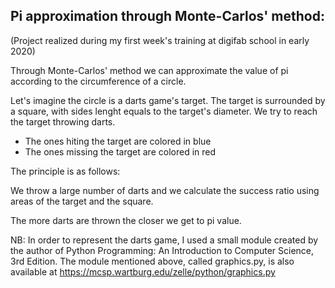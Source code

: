 Pi approximation
through Monte-Carlos' method:
-----------------------------------
(Project realized during my first week's training at digifab school 
in early 2020)

Through Monte-Carlos' method we can approximate the value of pi according
to the circumference of a circle.

Let's imagine the circle is a darts game's target. The target is surrounded
by a square, with sides lenght equals to the target's diameter.
We try to reach the target throwing darts.

- The ones hiting the target are colored in blue
- The ones missing the target are colored in red

The principle is as follows: 

We throw a large number of darts and we calculate the success ratio using
areas of the target and the square. 

The more darts are thrown the closer we get to pi value.

NB: In order to represent the darts game, I used a small module created
by the author of Python Programming: An Introduction to Computer
 Science, 3rd Edition. The module mentioned above, called graphics.py,
is also available at https://mcsp.wartburg.edu/zelle/python/graphics.py
